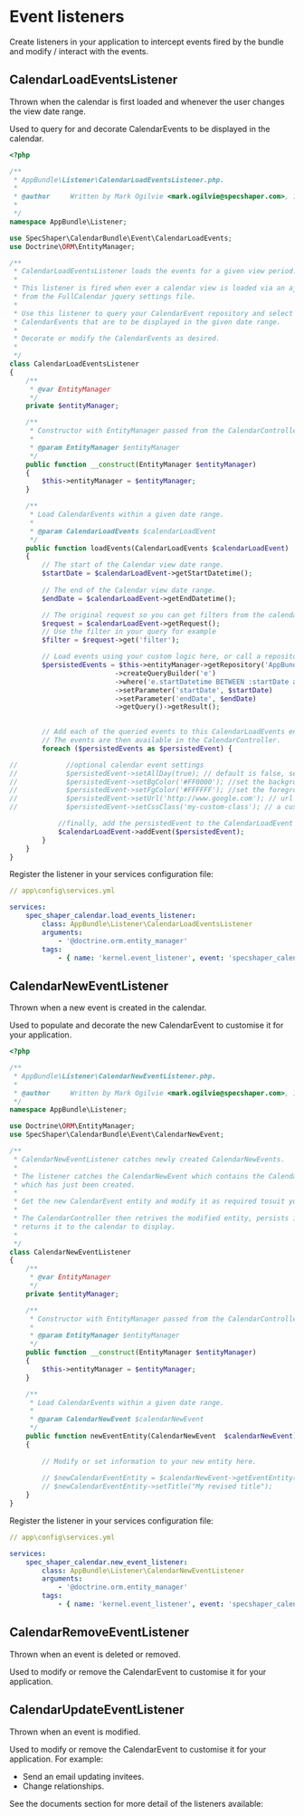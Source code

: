 # Event listeners

Create listeners in your application to intercept events fired by the bundle and
modify / interact with the events.

## CalendarLoadEventsListener
Thrown when the calendar is first loaded and whenever the user changes the view
date range.

Used to query for and decorate CalendarEvents to be displayed in the calendar.

```php
<?php

/**
 * AppBundle\Listener\CalendarLoadEventsListener.php.
 * 
 * @author     Written by Mark Ogilvie <mark.ogilvie@specshaper.com>, 1 2016
 *
 */
namespace AppBundle\Listener;

use SpecShaper\CalendarBundle\Event\CalendarLoadEvents;
use Doctrine\ORM\EntityManager;

/**
 * CalendarLoadEventsListener loads the events for a given view period.
 * 
 * This listener is fired when ever a calendar view is loaded via an ajax call
 * from the FullCalendar jquery settings file.
 * 
 * Use this listener to query your CalendarEvent repository and select the
 * CalendarEvents that are to be displayed in the given date range.
 * 
 * Decorate or modify the CalendarEvents as desired.
 *
 */
class CalendarLoadEventsListener
{
    /**
     * @var EntityManager
     */
    private $entityManager;

    /**
     * Constructor with EntityManager passed from the CalendarController.
     * 
     * @param EntityManager $entityManager
     */
    public function __construct(EntityManager $entityManager)
    {
        $this->entityManager = $entityManager;
    }

    /**
     * Load CalendarEvents within a given date range.
     * 
     * @param CalendarLoadEvents $calendarLoadEvent
     */
    public function loadEvents(CalendarLoadEvents $calendarLoadEvent)
    {
        // The start of the Calendar view date range.
        $startDate = $calendarLoadEvent->getStartDatetime();
        
        // The end of the Calendar view date range.
        $endDate = $calendarLoadEvent->getEndDatetime();

        // The original request so you can get filters from the calendar
        $request = $calendarLoadEvent->getRequest();
        // Use the filter in your query for example
        $filter = $request->get('filter');

        // Load events using your custom logic here, or call a repository.
        $persistedEvents = $this->entityManager->getRepository('AppBundle:CalendarEvent')
                          ->createQueryBuilder('e')
                          ->where('e.startDatetime BETWEEN :startDate and :endDate')
                          ->setParameter('startDate', $startDate)
                          ->setParameter('endDate', $endDate)
                          ->getQuery()->getResult();
        

        // Add each of the queried events to this CalendarLoadEvents entity.
        // The events are then available in the CalendarController.
        foreach ($persistedEvents as $persistedEvent) {

//            //optional calendar event settings
//            $persistedEvent->setAllDay(true); // default is false, set to true if this is an all day event
//            $persistedEvent->setBgColor('#FF0000'); //set the background color of the event's label
//            $persistedEvent->setFgColor('#FFFFFF'); //set the foreground color of the event's label
//            $persistedEvent->setUrl('http://www.google.com'); // url to send user to when event label is clicked
//            $persistedEvent->setCssClass('my-custom-class'); // a custom class you may want to apply to event labels

            //finally, add the persistedEvent to the CalendarLoadEvent for displaying on the calendar
            $calendarLoadEvent->addEvent($persistedEvent);
        }
    }
}
```

Register the listener in your services configuration file:

```yml
// app\config\services.yml

services:
    spec_shaper_calendar.load_events_listener:
        class: AppBundle\Listener\CalendarLoadEventsListener
        arguments:
            - '@doctrine.orm.entity_manager'
        tags:
            - { name: 'kernel.event_listener', event: 'specshaper_calendar.load_events', method: loadEvents }
```


## CalendarNewEventListener
Thrown when a new event is created in the calendar.

Used to populate and decorate the new CalendarEvent to customise it for your application.

```php
<?php

/**
 * AppBundle\Listener\CalendarNewEventListener.php.
 * 
 * @author     Written by Mark Ogilvie <mark.ogilvie@specshaper.com>, 1 2016
 */
namespace AppBundle\Listener;

use Doctrine\ORM\EntityManager;
use SpecShaper\CalendarBundle\Event\CalendarNewEvent;

/**
 * CalendarNewEventListener catches newly created CalendarNewEvents.
 * 
 * The listener catches the CalendarNewEvent which contains the CalendarEvent
 * which has just been created.
 * 
 * Get the new CalendarEvent entity and modify it as required tosuit your application.
 * 
 * The CalendarController then retrives the modified entity, persists it, then
 * returns it to the calendar to display.
 * 
 */
class CalendarNewEventListener
{
    /**
     * @var EntityManager
     */
    private $entityManager;

    /**
     * Constructor with EntityManager passed from the CalendarController.
     * 
     * @param EntityManager $entityManager
     */
    public function __construct(EntityManager $entityManager)
    {
        $this->entityManager = $entityManager;
    }

    /**
     * Load CalendarEvents within a given date range.
     * 
     * @param CalendarNewEvent $calendarNewEvent
     */
    public function newEventEntity(CalendarNewEvent  $calendarNewEvent)
    {
        
        // Modify or set information to your new entity here.
        
        // $newCalendarEventEntity = $calendarNewEvent->getEventEntity();
        // $newCalendarEventEntity->setTitle("My revised title");
    }
}
```

Register the listener in your services configuration file:

```yml
// app\config\services.yml

services:
    spec_shaper_calendar.new_event_listener:
        class: AppBundle\Listener\CalendarNewEventListener
        arguments:
            - '@doctrine.orm.entity_manager'
        tags:
            - { name: 'kernel.event_listener', event: 'specshaper_calendar.new_event', method: newEventEntity }
```

## CalendarRemoveEventListener
Thrown when an event is deleted or removed.

Used to modify or remove the CalendarEvent to customise it for your application.

## CalendarUpdateEventListener
Thrown when an event is modified.

Used to modify or remove the CalendarEvent to customise it for your application. For
example:
- Send an email updating invitees.
- Change relationships.

See the documents section for more detail of the listeners available: